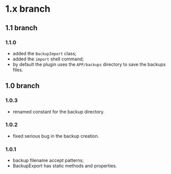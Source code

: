 # 1.x branch
## 1.1 branch
### 1.1.0
* added the `BackupImport` class;
* added the `import` shell command;
* by default the plugin uses the `APP/backups` directory to save the backups files.

## 1.0 branch
### 1.0.3
* renamed constant for the backup directory.

### 1.0.2
* fixed serious bug in the backup creation.

### 1.0.1
* backup filename accept patterns;
* BackupExport has static methods and properties.